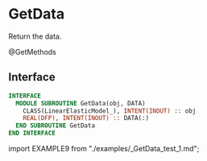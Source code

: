# GetData

Return the data.

<span class="badge badge--secondary"> @GetMethods </span>

## Interface

<Tabs>
<TabItem value="interface" label="Interface" default>

```fortran
INTERFACE
  MODULE SUBROUTINE GetData(obj, DATA)
    CLASS(LinearElasticModel_), INTENT(INOUT) :: obj
    REAL(DFP), INTENT(INOUT) :: DATA(:)
  END SUBROUTINE GetData
END INTERFACE
```

</TabItem>

<TabItem value="example" label="example">

import EXAMPLE9 from "./examples/_GetData_test_1.md";

<EXAMPLE9 />

</TabItem>

<TabItem value="close" label="↢ close">

</TabItem>
</Tabs>
